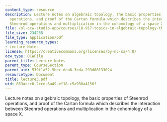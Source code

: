 ```yaml
---
content_type: resource
description: Lecture notes on algebraic topology, the basic properties of Steenrod
  operations, and proof of the Cartan formula which describes the interaction between
  Steenrod operations and multiplication in the cohomology of a space X.
file: /ol-ocw-studio-app/courses/18-917-topics-in-algebraic-topology-the-sullivan-conjecture-fall-2007/863accc02cce6a49ef18c5a930a4156f_lecture3.pdf
file_size: 234255
file_type: application/pdf
learning_resource_types:
- Lecture Notes
license: https://creativecommons.org/licenses/by-nc-sa/4.0/
ocw_type: OCWFile
parent_title: Lecture Notes
parent_type: CourseSection
parent_uid: 539f1a52-9bec-dea8-3cda-293d08133024
resourcetype: Document
title: lecture3.pdf
uid: 863accc0-2cce-6a49-ef18-c5a930a4156f
---
```

Lecture notes on algebraic topology, the basic properties of Steenrod operations, and proof of the Cartan formula which describes the interaction between Steenrod operations and multiplication in the cohomology of a space X.